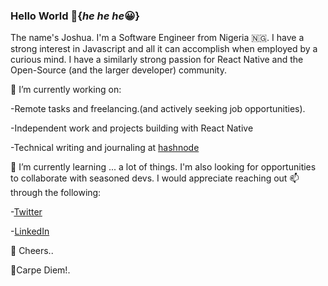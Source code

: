 ### Hello World 👋{_he he he_:grinning:}
The name's Joshua. I'm a Software Engineer from Nigeria 🇳🇬. I have a strong interest in Javascript and all it can accomplish when employed by a curious mind. I have a similarly strong passion for React Native and the Open-Source (and the larger developer) community.

🔭 I’m currently working on:

-Remote tasks and freelancing.(and actively seeking job opportunities).

-Independent work and projects building with React Native

-Technical writing and journaling at [hashnode](https://firstchaircoder.hashnode.dev/)

🌱 I’m currently learning ... a lot of things.
I'm also looking for opportunities to collaborate with seasoned devs. I would appreciate reaching out 📫 through the following:

-[Twitter](https://twitter.com/firstChairCoder)

-[LinkedIn](https://www.linkedin.com/in/firstchaircoder/)

🥂 Cheers..

:punch:Carpe Diem!.

